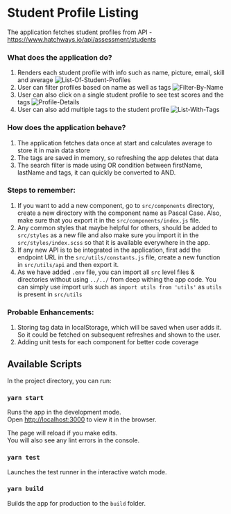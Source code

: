 # Student Profile Listing

The application fetches student profiles from API - https://www.hatchways.io/api/assessment/students

### What does the application do?
1. Renders each student profile with info such as name, picture, email, skill and average
![List-Of-Student-Profiles](https://github.com/surajhell88/sleek-student-profiles-code-challenge/screenshots/List.png)
2. User can filter profiles based on name as well as tags
![Filter-By-Name](https://github.com/surajhell88/sleek-student-profiles-code-challenge/screenshots/Search-By-Name.png)
3. User can also click on a single student profile to see test scores and the tags
![Profile-Details](https://github.com/surajhell88/sleek-student-profiles-code-challenge/screenshots/List-Details-Open.png)
4. User can also add multiple tags to the student profile
![List-With-Tags](https://github.com/surajhell88/sleek-student-profiles-code-challenge/screenshots/List-Added-Tags.png)

### How does the application behave?
1. The application fetches data once at start and calculates average to store it in main data store
2. The tags are saved in memory, so refreshing the app deletes that data
3. The search filter is made using OR condition between firstName, lastName and tags, it can quickly be converted to AND.

### Steps to remember:
1. If you want to add a new component, go to `src/components` directory, create a new directory with the component name as Pascal Case. Also, make sure that you export it in the `src/components/index.js` file.
2. Any common styles that maybe helpful for others, should be added to `src/styles` as a new file and also make sure you import it in the `src/styles/index.scss` so that it is available everywhere in the app.
3. If any new API is to be integrated in the application, first add the endpoint URL in the `src/utils/constants.js` file, create a new function in `src/utils/api` and then export it.
4. As we have added `.env` file, you can import all `src` level files & directories without using `../../` from deep withing the app code. You can simply use import urls such as `import utils from 'utils'` as `utils` is present in `src/utils`

### Probable Enhancements:
1. Storing tag data in localStorage, which will be saved when user adds it. So it could be fetched on subsequent refreshes and shown to the user.
2. Adding unit tests for each component for better code coverage

## Available Scripts

In the project directory, you can run:

### `yarn start`

Runs the app in the development mode.<br />
Open [http://localhost:3000](http://localhost:3000) to view it in the browser.

The page will reload if you make edits.<br />
You will also see any lint errors in the console.

### `yarn test`

Launches the test runner in the interactive watch mode.<br />

### `yarn build`

Builds the app for production to the `build` folder.<br />
